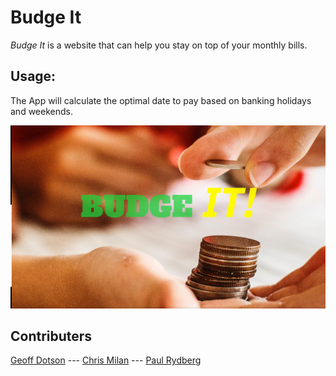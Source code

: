 # Budge It
_Budge It_ is a website  that can help you stay on top of your monthly bills.

## Usage:

The App will calculate the optimal date to pay based on banking holidays and weekends.

![FriendFinder Survey](https://raw.githubusercontent.com/chris-milan/Main-Portfolio/master/assets/images/budgeit.png)

## Contributers

[Geoff Dotson](https://github.com/dcryptOG/) --- [Chris Milan](https://github.com/chris-milan) ---  [Paul Rydberg](https://github.com/paulrydberg)
